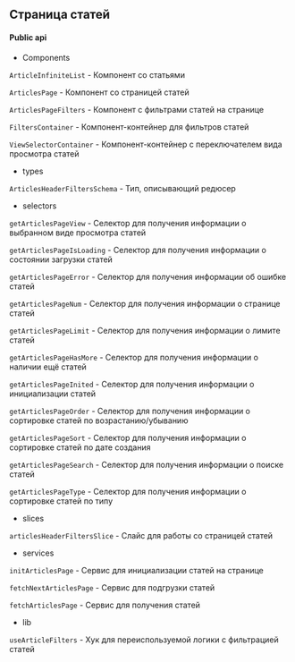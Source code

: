 ## Страница статей

#### Public api

-   Components

`ArticleInfiniteList` - Компонент со статьями

`ArticlesPage` - Компонент со страницей статей

`ArticlesPageFilters` - Компонент с фильтрами статей на странице

`FiltersContainer` - Компонент-контейнер для фильтров статей

`ViewSelectorContainer` - Компонент-контейнер с переключателем вида просмотра статей

-   types

`ArticlesHeaderFiltersSchema` - Тип, описывающий редюсер

-   selectors

`getArticlesPageView` - Селектор для получения информации о выбранном виде просмотра статей

`getArticlesPageIsLoading` - Селектор для получения информации о состоянии загрузки статей

`getArticlesPageError` - Селектор для получения информации об ошибке статей

`getArticlesPageNum` - Селектор для получения информации о странице статей

`getArticlesPageLimit` - Селектор для получения информации о лимите статей

`getArticlesPageHasMore` - Селектор для получения информации о наличии ещё статей

`getArticlesPageInited` - Селектор для получения информации о инициализации статей

`getArticlesPageOrder` - Селектор для получения информации о сортировке статей по возрастанию/убыванию

`getArticlesPageSort` - Селектор для получения информации о сортировке статей по дате создания

`getArticlesPageSearch` - Селектор для получения информации о поиске статей

`getArticlesPageType` - Селектор для получения информации о сортировке статей по типу

-   slices

`articlesHeaderFiltersSlice` - Слайс для работы со страницей статей

-   services

`initArticlesPage` - Сервис для инициализации статей на странице

`fetchNextArticlesPage` - Сервис для подгрузки статей

`fetchArticlesPage` - Сервис для получения статей

-   lib

`useArticleFilters` - Хук для переиспользуемой логики с фильтрацией статей
